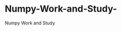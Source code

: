 # Numpy-Work-and-Study-
Numpy Work and Study 
                
                
              
                     
                  
                             
                 
                  
                    
                    
             
                  
                                                         
                   
                       
